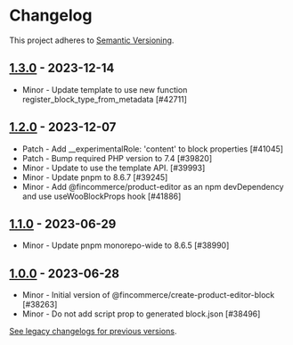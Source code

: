 # Changelog 

This project adheres to [Semantic Versioning](https://semver.org/spec/v2.0.0.html).

## [1.3.0](https://www.npmjs.com/package/@fincommerce/create-product-editor-block/v/1.3.0) - 2023-12-14 

-   Minor - Update template to use new function register_block_type_from_metadata [#42711]

## [1.2.0](https://www.npmjs.com/package/@fincommerce/create-product-editor-block/v/1.2.0) - 2023-12-07 

-   Patch - Add __experimentalRole: 'content' to block properties [#41045]
-   Patch - Bump required PHP version to 7.4 [#39820]
-   Minor - Update to use the template API. [#39993]
-   Minor - Update pnpm to 8.6.7 [#39245]
-   Minor - Add @fincommerce/product-editor as an npm devDependency and use useWooBlockProps hook [#41886]

## [1.1.0](https://www.npmjs.com/package/@fincommerce/create-product-editor-block/v/1.1.0) - 2023-06-29 

-   Minor - Update pnpm monorepo-wide to 8.6.5 [#38990]

## [1.0.0](https://www.npmjs.com/package/@fincommerce/create-product-editor-block/v/1.0.0) - 2023-06-28 

-   Minor - Initial version of @fincommerce/create-product-editor-block [#38263]
-   Minor - Do not add script prop to generated block.json [#38496]

[See legacy changelogs for previous versions](https://github.com/dieselfox1/fincommerce/blob/68581955106947918d2b17607a01bdfdf22288a9/packages/js/create-product-editor-block/CHANGELOG.md).
